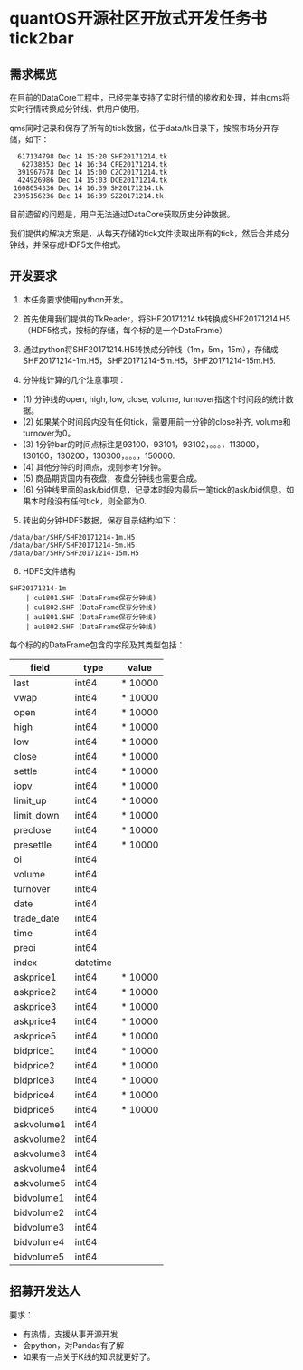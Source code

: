
# quantOS开源社区开放式开发任务书 tick2bar

## 需求概览

在目前的DataCore工程中，已经完美支持了实时行情的接收和处理，并由qms将实时行情转换成分钟线，供用户使用。

qms同时记录和保存了所有的tick数据，位于data/tk目录下，按照市场分开存储，如下：

```
  617134798 Dec 14 15:20 SHF20171214.tk
   62738353 Dec 14 16:34 CFE20171214.tk
  391967678 Dec 14 15:00 CZC20171214.tk
  424926986 Dec 14 15:03 DCE20171214.tk
 1608054336 Dec 14 16:39 SH20171214.tk
 2395156236 Dec 14 16:39 SZ20171214.tk
```

目前遗留的问题是，用户无法通过DataCore获取历史分钟数据。

我们提供的解决方案是，从每天存储的tick文件读取出所有的tick，然后合并成分钟线，并保存成HDF5文件格式。

## 开发要求

1. 本任务要求使用python开发。

2. 首先使用我们提供的TkReader，将SHF20171214.tk转换成SHF20171214.H5（HDF5格式，按标的存储，每个标的是一个DataFrame）

3. 通过python将SHF20171214.H5转换成分钟线（1m，5m，15m），存储成SHF20171214-1m.H5，SHF20171214-5m.H5，SHF20171214-15m.H5.

4. 分钟线计算的几个注意事项：
+ (1) 分钟线的open, high, low, close, volume, turnover指这个时间段的统计数据。
+ (2) 如果某个时间段内没有任何tick，需要用前一分钟的close补齐, volume和turnover为0。
+ (3) 1分钟bar的时间点标注是93100，93101，93102，。。。，113000，130100，130200，130300，。。。，150000.
+ (4) 其他分钟的时间点，规则参考1分钟。
+ (5) 商品期货国内有夜盘，夜盘分钟线也需要合成。
+ (6) 分钟线里面的ask/bid信息，记录本时段内最后一笔tick的ask/bid信息。如果本时段没有任何tick，则全部为0.

5. 转出的分钟HDF5数据，保存目录结构如下：
```
/data/bar/SHF/SHF20171214-1m.H5
/data/bar/SHF/SHF20171214-5m.H5
/data/bar/SHF/SHF20171214-15m.H5
```
6. HDF5文件结构
```
SHF20171214-1m
	| cu1801.SHF (DataFrame保存分钟线)
	| cu1802.SHF (DataFrame保存分钟线)
	| au1801.SHF (DataFrame保存分钟线)
	| au1802.SHF (DataFrame保存分钟线)
```

每个标的的DataFrame包含的字段及其类型包括：

|field        |type      |value   |   
|-------------|----------|--------|   
|last         |int64     |* 10000 |
|vwap         |int64     |* 10000 |
|open         |int64     |* 10000 |
|high         |int64     |* 10000 |
|low          |int64     |* 10000 |
|close        |int64     |* 10000 |
|settle       |int64     |* 10000 |
|iopv         |int64     |* 10000 |
|limit_up     |int64     |* 10000 |
|limit_down   |int64     |* 10000 |
|preclose     |int64     |* 10000 |
|presettle    |int64     |* 10000 |
|oi           |int64     |        |
|volume       |int64     |        |
|turnover     |int64     |        |
|date         |int64     |        |
|trade_date   |int64     |        |
|time         |int64     |        |
|preoi        |int64     |        |
|index     	  |datetime  |        |
|askprice1    |int64     |* 10000 |
|askprice2    |int64     |* 10000 |
|askprice3    |int64     |* 10000 |
|askprice4    |int64     |* 10000 |
|askprice5    |int64     |* 10000 |
|bidprice1    |int64     |* 10000 |
|bidprice2    |int64     |* 10000 |
|bidprice3    |int64     |* 10000 |
|bidprice4    |int64     |* 10000 |
|bidprice5    |int64     |* 10000 |
|askvolume1   |int64     |        |
|askvolume2   |int64     |        |
|askvolume3   |int64     |        |
|askvolume4   |int64     |        |
|askvolume5   |int64     |        |
|bidvolume1   |int64     |        |
|bidvolume2   |int64     |        |
|bidvolume3   |int64     |        |
|bidvolume4   |int64     |        |
|bidvolume5   |int64     |        |


## 招募开发达人

要求：

+ 有热情，支援从事开源开发
+ 会python，对Pandas有了解
+ 如果有一点关于K线的知识就更好了。
